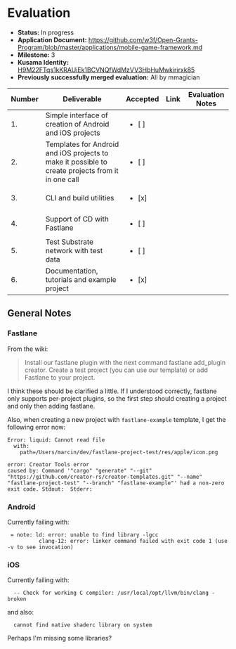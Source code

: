 # Evaluation

* **Status:** In progress
* **Application Document:** https://github.com/w3f/Open-Grants-Program/blob/master/applications/mobile-game-framework.md
* **Milestone:** 3
* **Kusama Identity:** [H9M22FTqs1kKRAUiEk1BCVNQfWdMzVV3HbHuMwkirirxk85](https://polkascan.io/pre/kusama/account/H9M22FTqs1kKRAUiEk1BCVNQfWdMzVV3HbHuMwkirirxk85)
* **Previously successfully merged evaluation:** All by mmagician

| Number | Deliverable                                                                                       | Accepted               | Link | Evaluation Notes |
|--------|---------------------------------------------------------------------------------------------------|------------------------|------|------------------|
|     1. | Simple interface of creation of Android and iOS projects                                          | <ul><li>[ ] </li></ul> |      |                  |
|     2. | Templates for Android and iOS projects to make it possible to create projects from it in one call | <ul><li>[ ] </li></ul> |      |                  |
|     3. | CLI and build utilities                                                                           | <ul><li>[x] </li></ul> |      |                  |
|     4. | Support of CD with Fastlane                                                                       | <ul><li>[ ] </li></ul> |      |                  |
|     5. | Test Substrate network with test data                                                             | <ul><li>[ ] </li></ul> |      |                  |
|     6. | Documentation, tutorials and example project                                                      | <ul><li>[x] </li></ul> |      |                  |

## General Notes

### Fastlane
From the wiki:
> Install our fastlane plugin with the next command fastlane add_plugin creator.
> Create a test project (you can use our template) or add Fastlane to your project.

I think these should be clarified a little. If I understood correctly, fastlane only supports per-project plugins, so the first step should creating a project and only then adding fastlane.

Also, when creating a new project with `fastlane-example` template, I get the following error now:

``` shell
Error: liquid: Cannot read file
  with:
    path=/Users/marcin/dev/fastlane-project-test/res/apple/icon.png

error: Creator Tools error
caused by: Command '"cargo" "generate" "--git" "https://github.com/creator-rs/creator-templates.git" "--name" "fastlane-project-test" "--branch" "fastlane-example"' had a non-zero exit code. Stdout:  Stderr:
```

### Android

Currently failing with:

``` shell
 = note: ld: error: unable to find library -lgcc
          clang-12: error: linker command failed with exit code 1 (use -v to see invocation)
```

### iOS

Currently failing with:

``` shell
  -- Check for working C compiler: /usr/local/opt/llvm/bin/clang - broken
```
and also:
```
  cannot find native shaderc library on system
```

Perhaps I'm missing some libraries?
